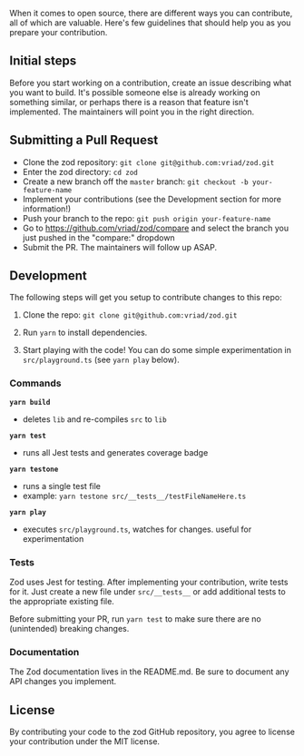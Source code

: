 When it comes to open source, there are different ways you can contribute, all
of which are valuable. Here's few guidelines that should help you as you prepare
your contribution.

## Initial steps

Before you start working on a contribution, create an issue describing what you want to build. It's possible someone else is already working on something similar, or perhaps there is a reason that feature isn't implemented. The maintainers will point you in the right direction.

## Submitting a Pull Request

- Clone the zod repository: `git clone git@github.com:vriad/zod.git`
- Enter the zod directory: `cd zod`
- Create a new branch off the `master` branch: `git checkout -b your-feature-name`
- Implement your contributions (see the Development section for more information!)
- Push your branch to the repo: `git push origin your-feature-name`
- Go to https://github.com/vriad/zod/compare and select the branch you just pushed in the "compare:" dropdown
- Submit the PR. The maintainers will follow up ASAP.

## Development

The following steps will get you setup to contribute changes to this repo:

1. Clone the repo: `git clone git@github.com:vriad/zod.git`

2. Run `yarn` to install dependencies.

3. Start playing with the code! You can do some simple experimentation in `src/playground.ts` (see `yarn play` below).

### Commands

**`yarn build`**

- deletes `lib` and re-compiles `src` to `lib`

**`yarn test`**

- runs all Jest tests and generates coverage badge

**`yarn testone`**

- runs a single test file
- example: `yarn testone src/__tests__/testFileNameHere.ts`

**`yarn play`**

- executes `src/playground.ts`, watches for changes. useful for experimentation

### Tests

Zod uses Jest for testing. After implementing your contribution, write tests for it. Just create a new file under `src/__tests__` or add additional tests to the appropriate existing file.

Before submitting your PR, run `yarn test` to make sure there are no (unintended) breaking changes.

### Documentation

The Zod documentation lives in the README.md. Be sure to document any API changes you implement.

## License

By contributing your code to the zod GitHub repository, you agree to
license your contribution under the MIT license.
